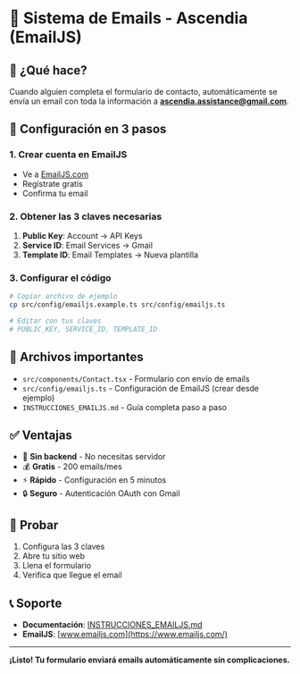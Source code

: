 # 📧 Sistema de Emails - Ascendia (EmailJS)

## 🎯 ¿Qué hace?

Cuando alguien completa el formulario de contacto, automáticamente se envía un email con toda la información a **ascendia.assistance@gmail.com**.

## 🚀 Configuración en 3 pasos

### 1. Crear cuenta en EmailJS
- Ve a [EmailJS.com](https://www.emailjs.com/)
- Regístrate gratis
- Confirma tu email

### 2. Obtener las 3 claves necesarias
1. **Public Key**: Account → API Keys
2. **Service ID**: Email Services → Gmail
3. **Template ID**: Email Templates → Nueva plantilla

### 3. Configurar el código
```bash
# Copiar archivo de ejemplo
cp src/config/emailjs.example.ts src/config/emailjs.ts

# Editar con tus claves
# PUBLIC_KEY, SERVICE_ID, TEMPLATE_ID
```

## 📁 Archivos importantes

- `src/components/Contact.tsx` - Formulario con envío de emails
- `src/config/emailjs.ts` - Configuración de EmailJS (crear desde ejemplo)
- `INSTRUCCIONES_EMAILJS.md` - Guía completa paso a paso

## ✅ Ventajas

- 🚫 **Sin backend** - No necesitas servidor
- 💰 **Gratis** - 200 emails/mes
- ⚡ **Rápido** - Configuración en 5 minutos
- 🔒 **Seguro** - Autenticación OAuth con Gmail

## 🧪 Probar

1. Configura las 3 claves
2. Abre tu sitio web
3. Llena el formulario
4. Verifica que llegue el email

## 📞 Soporte

- **Documentación**: [INSTRUCCIONES_EMAILJS.md](INSTRUCCIONES_EMAILJS.md)
- **EmailJS**: [www.emailjs.com](https://www.emailjs.com/)

---

**¡Listo! Tu formulario enviará emails automáticamente sin complicaciones.**
